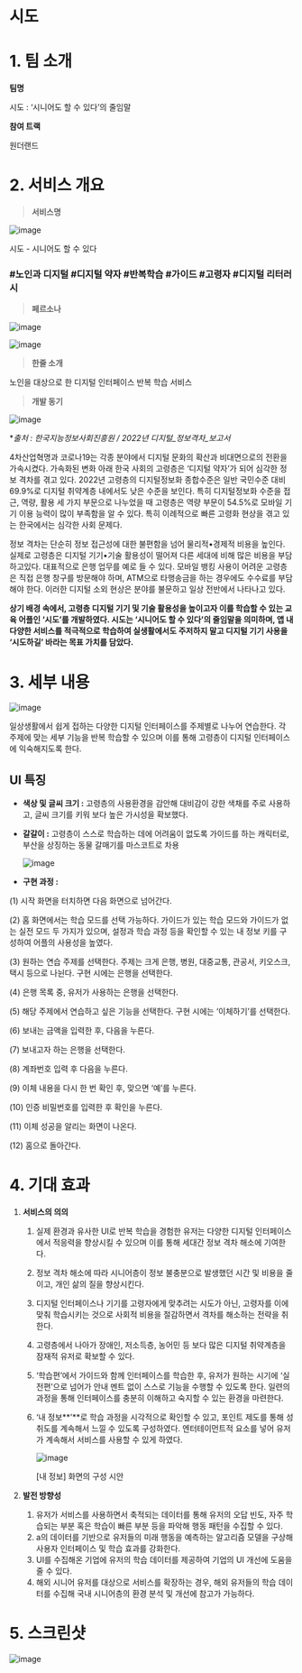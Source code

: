# 시도
>

# 1. 팀 소개



**팀명**

시도 : ‘시니어도 할 수 있다’의 줄임말

**참여 트랙**

원더랜드

# 2. 서비스 개요



> **서비스명**
> 

![image](https://github.com/Jiin98/Senior-can-do-it/assets/121376065/3d7c4326-adc4-4fc2-be79-2a219fcdce88)


시도 - 시니어도 할 수 있다

### #노인과 디지털 #디지털 약자 #반복학습 #가이드 #고령자 #디지털 리터러시

> **페르소나**
> 

![image](https://github.com/Jiin98/Senior-can-do-it/assets/121376065/e7599bf3-07f2-4bf3-a0bc-563ccab72989)


![image](https://github.com/Jiin98/Senior-can-do-it/assets/121376065/5b221b69-0666-4edb-b355-728975f557e1)


> **한줄 소개**
> 

노인을 대상으로 한 디지털 인터페이스 반복 학습 서비스

> **개발 동기**
> 

![image](https://github.com/Jiin98/Senior-can-do-it/assets/121376065/91987ee4-689a-4226-a671-aa04938276db)


**출처 : 한국지능정보사회진흥원 / 2022년 디지털_정보격차_보고서*

 4차산업혁명과 코로나19는 각종 분야에서 디지털 문화의 확산과 비대면으로의 전환을 가속시켰다. 가속화된 변화 아래 한국 사회의 고령층은 ‘디지털 약자’가 되어 심각한 정보 격차를 겪고 있다.
 2022년 고령층의 디지털정보화 종합수준은 일반 국민수준 대비 69.9%로 디지털 취약계층 내에서도 낮은 수준을 보인다. 특히 디지털정보화 수준을 접근, 역량, 활용 세 가지 부문으로 나누었을 때 고령층은 역량 부문이 54.5%로 모바일 기기 이용 능력이 많이 부족함을 알 수 있다. 특히 이례적으로 빠른 고령화 현상을 겪고 있는 한국에서는 심각한 사회 문제다.

 정보 격차는 단순히 정보 접근성에 대한 불편함을 넘어 물리적•경제적 비용을 높인다. 실제로 고령층은 디지털 기기•기술 활용성이 떨어져 다른 세대에 비해 많은 비용을 부담하고있다. 대표적으로 은행 업무를 예로 들 수 있다. 모바일 뱅킹 사용이 어려운 고령층은 직접 은행 창구를 방문해야 하며, ATM으로 타행송금을 하는 경우에도 수수료를 부담해야 한다. 이러한 디지털 소외 현상은 분야를 불문하고 일상 전반에서 나타나고 있다. 

 **상기 배경 속에서, 고령층 디지털 기기 및 기술 활용성을 높이고자 이를 학습할 수 있는 교육 어플인 ‘시도’를 개발하였다. 시도는 ‘시니어도 할 수 있다’의 줄임말을 의미하며, 앱 내 다양한 서비스를 적극적으로 학습하여 실생활에서도 주저하지 말고 디지털 기기 사용을 ‘시도하길’ 바라는 목표 가치를 담았다.** 

# 3. 세부 내용



![image](https://github.com/Jiin98/Senior-can-do-it/assets/121376065/60658ed7-dea9-4055-8e9a-d3b5857f9760)


일상생활에서 쉽게 접하는 다양한 디지털 인터페이스를 주제별로 나누어 연습한다. 각 주제에 맞는 세부 기능을 반복 학습할 수 있으며 이를 통해 고령층이 디지털 인터페이스에 익숙해지도록 한다.

## **UI 특징**

- **색상 및 글씨 크기 :** 고령층의 사용환경을 감안해 대비감이 강한 색채를 주로 사용하고, 글씨 크기를 키워 보다 높은 가시성을 확보했다.
    

    
- **갈갈이 :** 고령층이 스스로 학습하는 데에 어려움이 없도록 가이드를 하는 캐릭터로, 부산을 상징하는 동물 갈매기를 마스코트로 차용
    
    ![image](https://github.com/Jiin98/Senior-can-do-it/assets/121376065/74b92773-6adb-4b7c-8976-a9a351296a63)


- **구현 과정 :**

(1) 시작 화면을 터치하면 다음 화면으로 넘어간다.

(2) 홈 화면에서는 학습 모드를 선택 가능하다. 가이드가 있는 학습 모드와 가이드가 없는 실전 모드 두 가지가 있으며, 설정과 학습 과정 등을 확인할 수 있는 내 정보 키를 구성하여 어플의 사용성을 높였다.

(3) 원하는 연습 주제를 선택한다. 주제는 크게 은행, 병원, 대중교통, 관공서, 키오스크, 택시 등으로 나뉜다. 구현 시에는 은행을 선택한다.

(4) 은행 목록 중, 유저가 사용하는 은행을 선택한다.

(5) 해당 주제에서 연습하고 싶은 기능을 선택한다. 구현 시에는 ‘이체하기’를 선택한다.

(6) 보내는 금액을 입력한 후, 다음을 누른다.

(7) 보내고자 하는 은행을 선택한다.

(8) 계좌번호 입력 후 다음을 누른다.

(9) 이체 내용을 다시 한 번 확인 후, 맞으면 ‘예’를 누른다.

(10) 인증 비밀번호를 입력한 후 확인을 누른다.

(11) 이체 성공을 알리는 화면이 나온다.

(12) 홈으로 돌아간다.

# 4. 기대 효과



1. **서비스의 의의**
    1. 실제 환경과 유사한 UI로 반복 학습을 경험한 유저는 다양한 디지털 인터페이스에서 적응력을 향상시킬 수 있으며 이를 통해 세대간 정보 격차 해소에 기여한다.
    2. 정보 격차 해소에 따라 시니어층이 정보 불충분으로 발생했던 시간 및 비용을 줄이고, 개인 삶의 질을 향상시킨다.
    3. 디지털 인터페이스나 기기를 고령자에게 맞추려는 시도가 아닌, 고령자를 이에 맞춰 학습시키는 것으로  사회적 비용을 절감하면서 격차를 해소하는 전략을 취한다.
    4. 고령층에서 나아가  장애인, 저소득층, 농어민 등 보다 많은 디지털 취약계층을 잠재적 유저로 확보할 수 있다.
    5. ‘학습편’에서 가이드와 함께 인터페이스를 학습한 후, 유저가 원하는 시기에 ‘실전편’으로 넘어가 안내 멘트 없이 스스로 기능을 수행할 수 있도록 한다. 일련의 과정을 통해 인터페이스를 충분히 이해하고 숙지할 수 있는 환경을 마련한다.
    6. ‘내 정보**’**로 학습 과정을 시각적으로 확인할 수 있고,  포인트 제도를 통해 성취도를 계속해서 느낄 수 있도록 구성하였다. 엔터테이먼트적 요소를 넣어 유저가 계속해서 서비스를 사용할 수 있게 하였다.
        
        ![image](https://github.com/Jiin98/Senior-can-do-it/assets/121376065/1c919a41-9941-40a0-9f3c-ddbcccf07125)

        
        [내 정보] 화면의 구성 시안
        
2. **발전 방향성**
    1. 유저가 서비스를 사용하면서 축적되는 데이터를 통해 유저의 오답 빈도, 자주 학습되는 부분 혹은 학습이 빠른 부분 등을 파악해 행동 패턴을 수집할 수 있다. 
    2. a의 데이터를 기반으로 유저들의 미래 행동을 예측하는 알고리즘 모델을 구상해 사용자 인터페이스 및 학습 효과를 강화한다. 
    3. UI를 수집해온 기업에 유저의 학습 데이터를 제공하여 기업의 UI 개선에 도움을 줄 수 있다.
    4. 해외 시니어 유저를 대상으로 서비스를 확장하는 경우, 해외 유저들의 학습 데이터를 수집해 국내 시니어층의 환경 분석 및 개선에 참고가 가능하다.

# 5. 스크린샷



![image](https://github.com/Jiin98/Senior-can-do-it/assets/121376065/b4467edc-14b7-4637-9030-812ca2d95d85)

